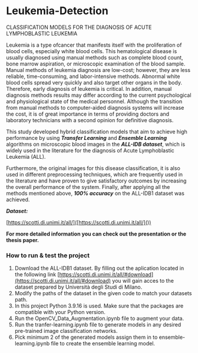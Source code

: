# Leukemia-Detection

CLASSIFICATION MODELS FOR THE DIAGNOSIS OF ACUTE LYMPHOBLASTIC LEUKEMIA

Leukemia is a type ofcancer that manifests itself with the proliferation of blood cells, especially white blood cells. This hematological disease is usually diagnosed using manual methods such as complete blood count, bone marrow aspiration, or microscopic examination of the blood sample. Manual methods of leukemia diagnosis are low-cost; however, they are less reliable, time-consuming, and labor-intensive methods. Abnormal white blood cells spread very quickly and also target other organs in the body. Therefore, early diagnosis of leukemia is critical. In addition, manual diagnosis methods results may differ according to the current psychological and physiological state of the medical personnel. Although the transition from manual methods to computer-aided diagnosis systems will increase the cost, it is of great importance in terms of providing doctors and laboratory technicians with a second opinion for definitive diagnosis.

This study developed hybrid classification models that aim to achieve high performance by using ***Transfer Learning*** and ***Ensemble Learning*** algorithms on microscopic blood images in the ***ALL-IDB dataset***, which is widely used in the literature for the diagnosis of Acute Lymphoblastic Leukemia (ALL).

Furthermore, the original images for this disease classification, it is also used in different preprocessing techniques, which are frequently used in the literature and have proven to give satisfactory outcomes by increasing the overall performance of the system. Finally, after applying all the methods mentioned above, ***100% accuracy*** on the ALL-IDB1 dataset was achieved.

***Dataset:***

[https://scotti.di.unimi.it/all/]([https://scotti.di.unimi.it/all/]())

**For more detailed information you can check out the presentation or the thesis paper.**

### How to run & test the project

1. Download the ALL-IDB1 dataset. By filling out the aplication located in the following link [https://scotti.di.unimi.it/all/#download](https://scotti.di.unimi.it/all/#download) you will gain acces to the dataset prepared by  Università degli Studi di Milano.
2. Modify the paths of the dataset in the given code to match your datasets path.
3. In this project Python 3.9.16 is used. Make sure that the packages are compatible with your Python version.
4. Run the OpenCV_Data_Augmentation.ipynb file to augment your data.
5. Run the tranfer-learning.ipynb file to generate models in any desired pre-trained image classification networks.
6. Pick minimum 2 of the generated models assign them in to ensemble-learning.ipynb file to create the ensemble learning model.
